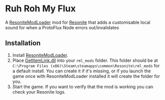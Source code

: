 # Ruh Roh My Flux
A [ResoniteModLoader](https://github.com/resonite-modding-group/ResoniteModLoader) mod for [Resonite](https://resonite.com/) that adds a customisable local sound for when a ProtoFlux Node errors out/invalidates

## Installation
1. Install [ResoniteModLoader](https://github.com/resonite-modding-group/ResoniteModLoader).
1. Place [GetItemLink.dll](https://github.com/LeCloutPanda/RuhRohMyFlux/releases/latest/download/RuhRohMyFlux.dll) into your `rml_mods` folder. This folder should be at `C:\Program Files (x86)\Steam\steamapps\common\Resonite\rml_mods` for a default install. You can create it if it's missing, or if you launch the game once with ResoniteModLoader installed it will create the folder for you.
1. Start the game. If you want to verify that the mod is working you can check your Resonite logs.

